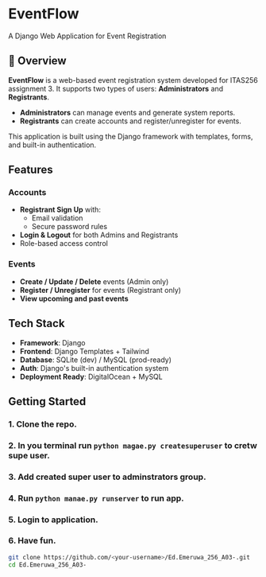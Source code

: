 # EventFlow 
A Django Web Application for Event Registration

## 📌 Overview

**EventFlow** is a web-based event registration system developed for ITAS256 assignment 3. It supports two types of users: **Administrators** and **Registrants**.

- **Administrators** can manage events and generate system reports.
- **Registrants** can create accounts and register/unregister for events.

This application is built using the Django framework with templates, forms, and built-in authentication.

## Features

### Accounts
- **Registrant Sign Up** with:
  - Email validation
  - Secure password rules
- **Login & Logout** for both Admins and Registrants
- Role-based access control

### Events
- **Create / Update / Delete** events (Admin only)
- **Register / Unregister** for events (Registrant only)
- **View upcoming and past events**


## Tech Stack

- **Framework**: Django
- **Frontend**: Django Templates + Tailwind
- **Database**: SQLite (dev) / MySQL (prod-ready)
- **Auth**: Django's built-in authentication system
- **Deployment Ready**: DigitalOcean + MySQL

## Getting Started

### 1. Clone the repo.
### 2. In you terminal run `python magae.py createsuperuser` to cretw supe user.
### 3. Add created super user to adminstrators group.
### 4. Run `python manae.py runserver` to run app.
### 5. Login to application.
### 6. Have fun.

```bash
git clone https://github.com/<your-username>/Ed.Emeruwa_256_A03-.git
cd Ed.Emeruwa_256_A03-
